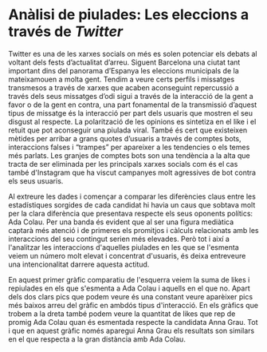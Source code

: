 # Anàlisi de piulades: Les eleccions a través de *Twitter*

Twitter es una de les xarxes socials on més es solen potenciar els debats al voltant dels fests d’actualitat d’arreu. Siguent Barcelona una ciutat tant important dins del panorama d’Espanya les eleccions municipals de la mateixamouen a molta gent. Tendim a veure certs perfils i missatges transmesos a través de xarxes que acaben aconseguint repercussió a través dels seus missatges d’odi sigui a través de la interacció de la gent a favor o de la gent en contra, una part fonamental de la transmissió d’aquest tipus de missatge és la interacció per part dels usuaris que mostren el seu disgust al respecte. La polarització de les opinions es sintetiza en el like i el retuit que pot aconseguir una piulada viral. També és cert que existeixen mètides per arribar a grans quotes d’usuaris a través de comptes bots, interaccions falses i “trampes” per apareixer a les tendencies o els temes més parlats. Les granjes de comptes bots son una tendència a la alta que tracta de ser eliminada per les principals xarxes socials com és el cas també d'Instagram que ha viscut campanyes molt agressives de bot contra els seus usuaris.

Al extreure les dades i començar a comparar les diferències claus entre les estadístiques sorgides de cada candidat hi havia un caus que sobtava molt per la clara diferència que presentava respecte els seus oponents polítics: Ada Colau. Per una banda és evident que al ser una figura mediàtica captarà més atenció i de primeres els promitjos i càlculs relacionats amb les interaccions del seu contingut serien més elevades. Però tot i així a l'analitzar les interaccions d'aquelles piulades en les que se l'esmenta veiem un número molt elevat i concentrat d'usuaris, és deixa entreveure una intencionalitat darrere aquesta actitud. 

En aquest primer gràfic comparatiu de l'esquerra veiem la suma de likes i repiulades en els que s'esmenta a Ada Colau i aquells en el que no. Apart dels dos clars pics que podem veure és una constant veure aparèixer pics més baixos arreu del gràfic en ambdós tipus d'interacció. En els gràfics que trobem a la dreta també podem veure la quantitat de likes que rep de promig Ada Colau quan és esmentada respecte la candidata Anna Grau. Tot i que en aquest gràfic només aparegui Anna Grau els resultats son similars en el que respecta a la gran distància amb Ada Colau. 

